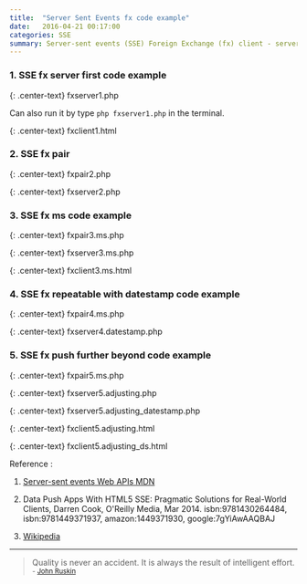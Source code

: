 ```yaml
---
title:  "Server Sent Events fx code example"
date:   2016-04-21 00:17:00
categories: SSE
summary: Server-sent events (SSE) Foreign Exchange (fx) client - server code example.
---
```


### 1. SSE fx server first code example

{: .center-text}
fxserver1.php

<script src="https://gist-it.appspot.com/github/apps-libX/appsse937/blob/dev-master/sse3/fxserver1.php?footer=minimal"></script>

Can also run it by type `php fxserver1.php` in the terminal.

{: .center-text}
fxclient1.html

<script src="https://gist-it.appspot.com/github/apps-libX/appsse937/blob/dev-master/sse3/fxclient1.html?footer=minimal"></script>

### 2. SSE fx pair

{: .center-text}
fxpair2.php

<script src="https://gist-it.appspot.com/github/apps-libX/appsse937/blob/dev-master/sse3/fxpair2.php?footer=minimal"></script>

{: .center-text}
fxserver2.php

<script src="https://gist-it.appspot.com/github/apps-libX/appsse937/blob/dev-master/sse3/fxserver2.php?footer=minimal"></script>

### 3. SSE fx ms code example

{: .center-text}
fxpair3.ms.php

<script src="https://gist-it.appspot.com/github/apps-libX/appsse937/blob/dev-master/sse3/fxpair3.ms.php?footer=minimal"></script>

{: .center-text}
fxserver3.ms.php

<script src="https://gist-it.appspot.com/github/apps-libX/appsse937/blob/dev-master/sse3/fxserver3.ms.php?footer=minimal"></script>

{: .center-text}
fxclient3.ms.html

<script src="https://gist-it.appspot.com/github/apps-libX/appsse937/blob/dev-master/sse3/fxclient3.ms.html?footer=minimal"></script>

### 4. SSE fx repeatable with datestamp code example

{: .center-text}
fxpair4.ms.php

<script src="https://gist-it.appspot.com/github/apps-libX/appsse937/blob/dev-master/sse3/fxpair4.ms.php?footer=minimal"></script>

{: .center-text}
fxserver4.datestamp.php

<script src="https://gist-it.appspot.com/github/apps-libX/appsse937/blob/dev-master/sse3/fxserver4.datestamp.php?footer=minimal"></script>

### 5. SSE fx push further beyond code example

{: .center-text}
fxpair5.ms.php

<script src="https://gist-it.appspot.com/github/apps-libX/appsse937/blob/dev-master/sse3/fxpair5.ms.php?footer=minimal"></script>

{: .center-text}
fxserver5.adjusting.php

<script src="https://gist-it.appspot.com/github/apps-libX/appsse937/blob/dev-master/sse3/fxserver5.adjusting.php?footer=minimal"></script>

{: .center-text}
fxserver5.adjusting_datestamp.php

<script src="https://gist-it.appspot.com/github/apps-libX/appsse937/blob/dev-master/sse3/fxserver5.adjusting_datestamp.php?footer=minimal"></script>

{: .center-text}
fxclient5.adjusting.html

<script src="https://gist-it.appspot.com/github/apps-libX/appsse937/blob/dev-master/sse3/fxclient5.adjusting.html?footer=minimal"></script>

{: .center-text}
fxclient5.adjusting_ds.html

<script src="https://gist-it.appspot.com/github/apps-libX/appsse937/blob/dev-master/sse3/fxclient5.adjusting_ds.html?footer=minimal"></script>


Reference :

1. [Server-sent events Web APIs MDN](https://developer.mozilla.org/en-US/docs/Web/API/Server-sent_events)

2. Data Push Apps With HTML5 SSE: Pragmatic Solutions for Real-World Clients, Darren Cook, O'Reilly Media, Mar 2014. isbn:9781430264484, isbn:9781449371937, amazon:1449371930, google:7gYiAwAAQBAJ

3. [Wikipedia](https://en.wikipedia.org/wiki/Server-sent_events)


---
> Quality is never an accident. It is always the result of intelligent effort.
> <small>- [John Ruskin](https://www.brainyquote.com/quotes/quotes/j/johnruskin130005.html)</small>